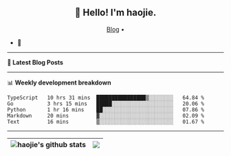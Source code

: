 <h2 align="center">👋 Hello! I'm haojie.</h2>
<p align="center">
  <a href="https://aoyouer.com">Blog</a> •
</p>


- 🔭 


-------

**📝 Latest Blog Posts**


-------

📊 **Weekly development breakdown**
<!--START_SECTION:waka-->

```text
TypeScript   10 hrs 31 mins  ████████████████▒░░░░░░░░   64.84 %
Go           3 hrs 15 mins   █████░░░░░░░░░░░░░░░░░░░░   20.06 %
Python       1 hr 16 mins    ██░░░░░░░░░░░░░░░░░░░░░░░   07.86 %
Markdown     20 mins         ▓░░░░░░░░░░░░░░░░░░░░░░░░   02.09 %
Text         16 mins         ▒░░░░░░░░░░░░░░░░░░░░░░░░   01.67 %
```

<!--END_SECTION:waka-->

-------



| <img align="center" src="https://github-readme-stats.vercel.app/api?username=haojie06&show_icons=true&theme=graywhite&show_icons=true&count_private=true&include_all_commits=true&hide_border=true" alt="haojie's github stats" /> | <img align="center" src="https://github-readme-stats.vercel.app/api/top-langs/?username=haojie06&layout=compact&theme=graywhite&hide_border=true&hide=css,html" /> |
| ------------- | ------------- |


